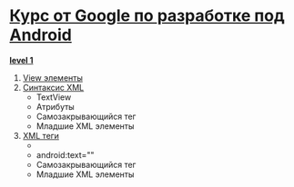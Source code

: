 <h1><a href="https://javarush.com/quests/QUEST_GOOGLE_ANDROID">Курс от Google по разработке под Android</a></h1>
<b><a href="https://javarush.com/quests/lectures?quest=QUEST_GOOGLE_ANDROID&level=1">level 1</a></b>
<ol>
<li><a href="https://javarush.com/quests/lectures/questgoogleandroid.level01.lecture03">View элементы</a></li>
<li><a href="https://javarush.com/quests/lectures/questgoogleandroid.level01.lecture03">Синтаксис XML</a>

<ul>
<li>TextView</li>
<li>Атрибуты</li>
<li>Самозакрывающийся тег</li>
<li>Младшие XML элементы</li>
</li></ul>
<li><a href="https://javarush.com/quests/lectures/questgoogleandroid.level01.lecture08">XML теги</a>
<ul>
<li></li>
<li>android:text=""</li>
<li>Самозакрывающийся тег</li>
<li>Младшие XML элементы</li>
</li></ul>



</ol>
